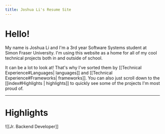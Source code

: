 ```yaml
---
title: Joshua Li's Resume Site
---
```

# Hello!
My name is Joshua Li and I'm a 3rd year Software Systems student at Simon Fraser University. I'm using this website as a home for all of my cool technical projects both in and outside of school. 

It can be a lot to look at! That's why I've sorted them by [[Technical Experience#Languages| languages]] and [[Technical Experience#Frameworks| frameworks]]. You can also just scroll down to the [[index#Highlights | highlights]] to quickly see some of the projects I'm most proud of.

---

# Highlights

![[Jr. Backend Developer]]